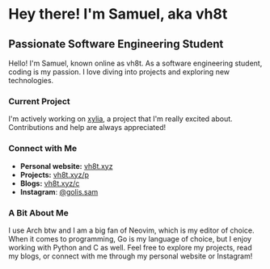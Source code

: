 # Hey there! I'm Samuel, aka vh8t

## Passionate Software Engineering Student
Hello! I'm Samuel, known online as vh8t. As a software engineering student, coding is my passion. I love diving into projects and exploring new technologies.

### Current Project
I'm actively working on [xylia](https://github.com/vh8t/xylia), a project that I'm really excited about. Contributions and help are always appreciated!

### Connect with Me
- **Personal website:** [vh8t.xyz](https://vh8t.xyz)
- **Projects:** [vh8t.xyz/p](https://vh8t.xyz/p)
- **Blogs:** [vh8t.xyz/c](https://vh8t.xyz/c)
- **Instagram**: [@golis.sam](https://www.instagram.com/golis.sam)

### A Bit About Me
I use Arch btw and I am a big fan of Neovim, which is my editor of choice. When it comes to programming, Go is my language of choice, but I enjoy working with Python and C as well.
Feel free to explore my projects, read my blogs, or connect with me through my personal website or Instagram!
